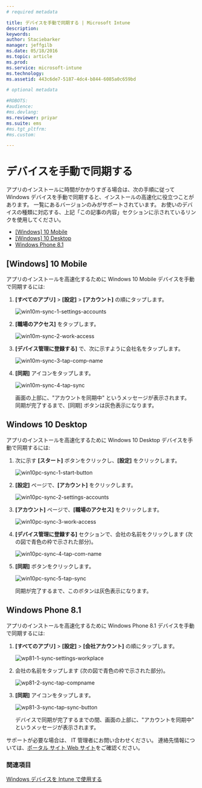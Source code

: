 ```yaml
---
# required metadata

title: デバイスを手動で同期する | Microsoft Intune
description:
keywords:
author: Staciebarker
manager: jeffgilb
ms.date: 05/18/2016
ms.topic: article
ms.prod:
ms.service: microsoft-intune
ms.technology:
ms.assetid: 443c6de7-5187-4dc4-b844-6085a0c659bd

# optional metadata

#ROBOTS:
#audience:
#ms.devlang:
ms.reviewer: priyar
ms.suite: ems
#ms.tgt_pltfrm:
#ms.custom:

---
```



# デバイスを手動で同期する
アプリのインストールに時間がかかりすぎる場合は、次の手順に従って Windows デバイスを手動で同期すると、インストールの高速化に役立つことがあります。 一覧にあるバージョンのみがサポートされています。 お使いのデバイスの種類に対応する、上記「この記事の内容」セクションに示されているリンクを使用してください。

* [[Windows] 10 Mobile](#windows-10-mobile)
* [[Windows] 10 Desktop](#windows-10-desktop)
* [Windows Phone 8.1](#windows-phone-8-1)


## [Windows] 10 Mobile
アプリのインストールを高速化するために Windows 10 Mobile デバイスを手動で同期するには:

1. **[すべてのアプリ]** > **[設定]** > **[アカウント]** の順にタップします。

    ![win10m-sync-1-settings-accounts](./media/win10m-sync-1-settings-accounts.png)
    
2. **[職場のアクセス]** をタップします。

    ![win10m-sync-2-work-access](./media/win10m-sync-2-work-access.png)
    
3. **[デバイス管理に登録する]** で、次に示すように会社名をタップします。

    ![win10m-sync-3-tap-comp-name](./media/win10m-sync-3-tap-comp-name.png)
    
4. **[同期]** アイコンをタップします。

    ![win10m-sync-4-tap-sync](./media/win10m-sync-4-tap-sync.png)
    
    画面の上部に、"アカウントを同期中" というメッセージが表示されます。 同期が完了するまで、[同期] ボタンは灰色表示になります。

## Windows 10 Desktop
アプリのインストールを高速化するために Windows 10 Desktop デバイスを手動で同期するには:

1. 次に示す **[スタート]** ボタンをクリックし、**[設定]** をクリックします。

    ![win10pc-sync-1-start-button](./media/win10pc-sync-1-start-button.png)
    
2. **[設定]** ページで、**[アカウント]** をクリックします。
 
    ![win10pc-sync-2-settings-accounts](./media/win10pc-sync-2-settings-accounts.png)
    
3. **[アカウント]** ページで、**[職場のアクセス]** をクリックします。
    
    ![win10pc-sync-3-work-access](./media/win10pc-sync-3-work-access.png)
    
4. **[デバイス管理に登録する]** セクションで、会社の名前をクリックします (次の図で青色の枠で示された部分)。
    
    ![win10pc-sync-4-tap-com-name](./media/win10pc-sync-4-tap-com-name.png)
   
5. **[同期]** ボタンをクリックします。
    
    ![win10pc-sync-5-tap-sync](./media/win10pc-sync-5-tap-sync.png)
   
   同期が完了するまで、このボタンは灰色表示になります。

## Windows Phone 8.1
アプリのインストールを高速化するために Windows Phone 8.1 デバイスを手動で同期するには:

1. **[すべてのアプリ]** > **[設定]** > **[会社アカウント]** の順にタップします。

    ![wp81-1-sync-settings-workplace](./media/wp81-1-sync-settings-workplace.png)
    
2. 会社の名前をタップします (次の図で青色の枠で示された部分)。

    ![wp81-2-sync-tap-compname](./media/wp81-2-sync-tap-compname.png)
   
3. **[同期]** アイコンをタップします。

    ![wp81-3-sync-tap-sync-button](./media/wp81-3-sync-tap-sync-button.png)
    
   デバイスで同期が完了するまでの間、画面の上部に、"アカウントを同期中" というメッセージが表示されます。

サポートが必要な場合は、 IT 管理者にお問い合わせください。 連絡先情報については、[ポータル サイト Web サイト](http://portal.manage.microsoft.com)をご確認ください。

### 関連項目
[Windows デバイスを Intune で使用する](using-your-windows-device-with-intune.md)


<!--HONumber=Jun16_HO2-->


